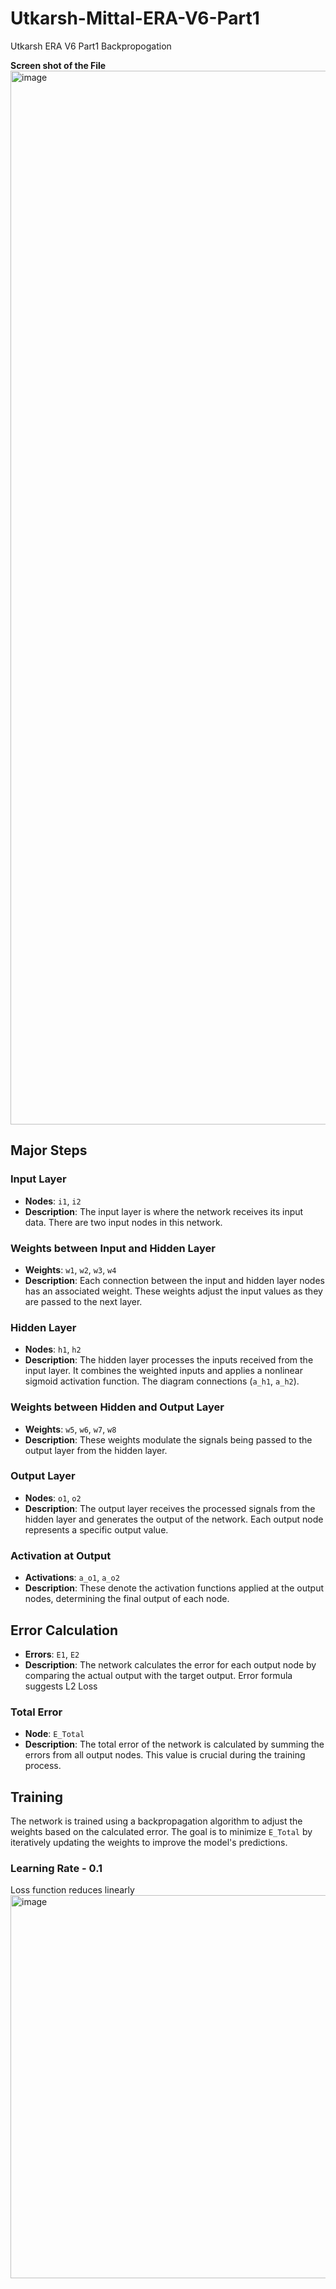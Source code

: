 # Utkarsh-Mittal-ERA-V6-Part1
Utkarsh ERA V6 Part1 Backpropogation

**Screen shot of the File**
<img width="1686" alt="image" src="https://github.com/mittalutkarsh/Utkarsh-Mittal-ERA-V6-Part1/assets/36775837/c6a53dda-5710-4293-bb34-71614f08a4dc">



## Major Steps
### Input Layer

- **Nodes**: `i1`, `i2`
- **Description**: The input layer is where the network receives its input data. There are two input nodes in this network.

### Weights between Input and Hidden Layer

- **Weights**: `w1`, `w2`, `w3`, `w4`
- **Description**: Each connection between the input and hidden layer nodes has an associated weight. These weights adjust the input values as they are passed to the next layer.

### Hidden Layer

- **Nodes**: `h1`, `h2`
- **Description**: The hidden layer processes the inputs received from the input layer. It combines the weighted inputs and applies a nonlinear sigmoid activation function. The diagram  connections (`a_h1`, `a_h2`).

### Weights between Hidden and Output Layer

- **Weights**: `w5`, `w6`, `w7`, `w8`
- **Description**: These weights modulate the signals being passed to the output layer from the hidden layer.

### Output Layer

- **Nodes**: `o1`, `o2`
- **Description**: The output layer receives the processed signals from the hidden layer and generates the output of the network. Each output node represents a specific output value.

### Activation at Output

- **Activations**: `a_o1`, `a_o2`
- **Description**: These denote the activation functions applied at the output nodes, determining the final output of each node.

## Error Calculation

- **Errors**: `E1`, `E2`
- **Description**: The network calculates the error for each output node by comparing the actual output with the target output. Error formula suggests L2 Loss

### Total Error

- **Node**: `E_Total`
- **Description**: The total error of the network is calculated by summing the errors from all output nodes. This value is crucial during the training process.

## Training

The network is trained using a backpropagation algorithm to adjust the weights based on the calculated error. The goal is to minimize `E_Total` by iteratively updating the weights to improve the model's predictions.

### Learning Rate - 0.1
Loss function reduces linearly
<img width="613" alt="image" src="https://github.com/mittalutkarsh/Utkarsh-Mittal-ERA-V6-Part1/assets/36775837/3c08a621-daac-4ac1-83b8-a8d7b08ba568">


